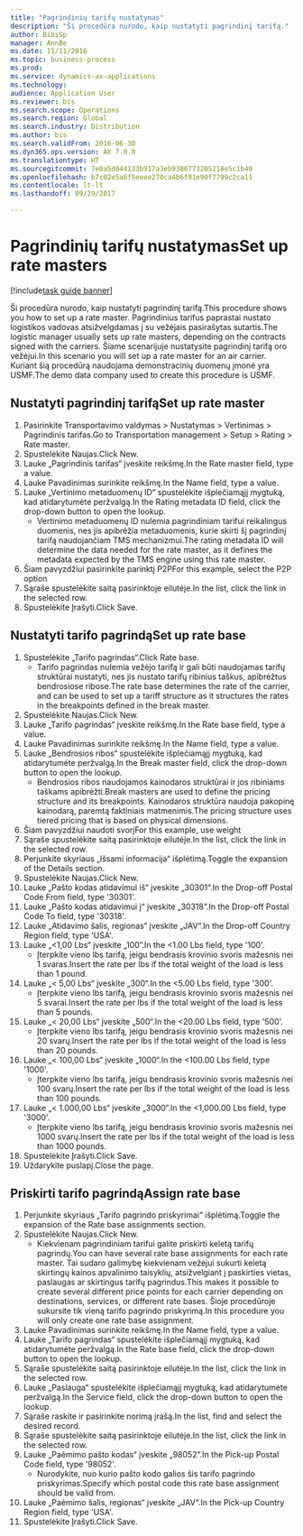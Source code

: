 ```yaml
--- 
title: "Pagrindinių tarifų nustatymas"
description: "Ši procedūra nurodo, kaip nustatyti pagrindinį tarifą."
author: BibiSp
manager: AnnBe
ms.date: 11/11/2016
ms.topic: business-process
ms.prod: 
ms.service: dynamics-ax-applications
ms.technology: 
audience: Application User
ms.reviewer: bis
ms.search.scope: Operations
ms.search.region: Global
ms.search.industry: Distribution
ms.author: bis
ms.search.validFrom: 2016-06-30
ms.dyn365.ops.version: AX 7.0.0
ms.translationtype: HT
ms.sourcegitcommit: 7e0a5d044133b917a3eb9386773205218e5c1b40
ms.openlocfilehash: b7c02e5a6f5eeee270ca4b6f91e90f7799c2ca11
ms.contentlocale: lt-lt
ms.lasthandoff: 09/29/2017

---
```

# <a name="set-up-rate-masters"></a><span data-ttu-id="baa78-103">Pagrindinių tarifų nustatymas</span><span class="sxs-lookup"><span data-stu-id="baa78-103">Set up rate masters</span></span>

[!include[task guide banner](../../includes/task-guide-banner.md)]

<span data-ttu-id="baa78-104">Ši procedūra nurodo, kaip nustatyti pagrindinį tarifą.</span><span class="sxs-lookup"><span data-stu-id="baa78-104">This procedure shows you how to set up a rate master.</span></span> <span data-ttu-id="baa78-105">Pagrindinius tarifus paprastai nustato logistikos vadovas atsižvelgdamas į su vežėjais pasirašytas sutartis.</span><span class="sxs-lookup"><span data-stu-id="baa78-105">The logistic manager usually sets up rate masters, depending on the contracts signed with the carriers.</span></span> <span data-ttu-id="baa78-106">Šiame scenarijuje nustatysite pagrindinį tarifą oro vežėjui.</span><span class="sxs-lookup"><span data-stu-id="baa78-106">In this scenario you will set up a rate master for an air carrier.</span></span> <span data-ttu-id="baa78-107">Kuriant šią procedūrą naudojama demonstracinių duomenų įmonė yra USMF.</span><span class="sxs-lookup"><span data-stu-id="baa78-107">The demo data company used to create this procedure is USMF.</span></span>


## <a name="set-up-rate-master"></a><span data-ttu-id="baa78-108">Nustatyti pagrindinį tarifą</span><span class="sxs-lookup"><span data-stu-id="baa78-108">Set up rate master</span></span>
1. <span data-ttu-id="baa78-109">Pasirinkite Transportavimo valdymas > Nustatymas > Vertinimas > Pagrindinis tarifas.</span><span class="sxs-lookup"><span data-stu-id="baa78-109">Go to Transportation management > Setup > Rating > Rate master.</span></span>
2. <span data-ttu-id="baa78-110">Spustelėkite Naujas.</span><span class="sxs-lookup"><span data-stu-id="baa78-110">Click New.</span></span>
3. <span data-ttu-id="baa78-111">Lauke „Pagrindinis tarifas“ įveskite reikšmę.</span><span class="sxs-lookup"><span data-stu-id="baa78-111">In the Rate master field, type a value.</span></span>
4. <span data-ttu-id="baa78-112">Lauke Pavadinimas surinkite reikšmę.</span><span class="sxs-lookup"><span data-stu-id="baa78-112">In the Name field, type a value.</span></span>
5. <span data-ttu-id="baa78-113">Lauke „Vertinimo metaduomenų ID“ spustelėkite išplečiamąjį mygtuką, kad atidarytumėte peržvalgą.</span><span class="sxs-lookup"><span data-stu-id="baa78-113">In the Rating metadata ID field, click the drop-down button to open the lookup.</span></span>
    * <span data-ttu-id="baa78-114">Vertinimo metaduomenų ID nulemia pagrindiniam tarifui reikalingus duomenis, nes jis apibrėžia metaduomenis, kurie skirti šį pagrindinį tarifą naudojančiam TMS mechanizmui.</span><span class="sxs-lookup"><span data-stu-id="baa78-114">The rating metadata ID will determine the data needed for the rate master, as it defines the metadata expected by the TMS engine using this rate master.</span></span>  
6. <span data-ttu-id="baa78-115">Šiam pavyzdžiui pasirinkite parinktį P2P</span><span class="sxs-lookup"><span data-stu-id="baa78-115">For this example, select the P2P option</span></span>
7. <span data-ttu-id="baa78-116">Sąraše spustelėkite saitą pasirinktoje eilutėje.</span><span class="sxs-lookup"><span data-stu-id="baa78-116">In the list, click the link in the selected row.</span></span>
8. <span data-ttu-id="baa78-117">Spustelėkite Įrašyti.</span><span class="sxs-lookup"><span data-stu-id="baa78-117">Click Save.</span></span>

## <a name="set-up-rate-base"></a><span data-ttu-id="baa78-118">Nustatyti tarifo pagrindą</span><span class="sxs-lookup"><span data-stu-id="baa78-118">Set up rate base</span></span>
1. <span data-ttu-id="baa78-119">Spustelėkite „Tarifo pagrindas“.</span><span class="sxs-lookup"><span data-stu-id="baa78-119">Click Rate base.</span></span>
    * <span data-ttu-id="baa78-120">Tarifo pagrindas nulemia vežėjo tarifą ir gali būti naudojamas tarifų struktūrai nustatyti, nes jis nustato tarifų ribinius taškus, apibrėžtus bendrosiose ribose.</span><span class="sxs-lookup"><span data-stu-id="baa78-120">The rate base determines the rate of the carrier, and can be used to set up a tariff structure as it structures the rates in the breakpoints defined in the break master.</span></span>  
2. <span data-ttu-id="baa78-121">Spustelėkite Naujas.</span><span class="sxs-lookup"><span data-stu-id="baa78-121">Click New.</span></span>
3. <span data-ttu-id="baa78-122">Lauke „Tarifo pagrindas“ įveskite reikšmę.</span><span class="sxs-lookup"><span data-stu-id="baa78-122">In the Rate base field, type a value.</span></span>
4. <span data-ttu-id="baa78-123">Lauke Pavadinimas surinkite reikšmę.</span><span class="sxs-lookup"><span data-stu-id="baa78-123">In the Name field, type a value.</span></span>
5. <span data-ttu-id="baa78-124">Lauke „Bendrosios ribos“ spustelėkite išplečiamąjį mygtuką, kad atidarytumėte peržvalgą.</span><span class="sxs-lookup"><span data-stu-id="baa78-124">In the Break master field, click the drop-down button to open the lookup.</span></span>
    * <span data-ttu-id="baa78-125">Bendrosios ribos naudojamos kainodaros struktūrai ir jos ribiniams taškams apibrėžti.</span><span class="sxs-lookup"><span data-stu-id="baa78-125">Break masters are used to define the pricing structure and its breakpoints.</span></span> <span data-ttu-id="baa78-126">Kainodaros struktūra naudoja pakopinę kainodarą, paremtą faktiniais matmenimis.</span><span class="sxs-lookup"><span data-stu-id="baa78-126">The pricing structure uses tiered pricing that is based on physical dimensions.</span></span>  
6. <span data-ttu-id="baa78-127">Šiam pavyzdžiui naudoti svorį</span><span class="sxs-lookup"><span data-stu-id="baa78-127">For this example, use weight</span></span>
7. <span data-ttu-id="baa78-128">Sąraše spustelėkite saitą pasirinktoje eilutėje.</span><span class="sxs-lookup"><span data-stu-id="baa78-128">In the list, click the link in the selected row.</span></span>
8. <span data-ttu-id="baa78-129">Perjunkite skyriaus „Išsami informacija“ išplėtimą.</span><span class="sxs-lookup"><span data-stu-id="baa78-129">Toggle the expansion of the Details section.</span></span>
9. <span data-ttu-id="baa78-130">Spustelėkite Naujas.</span><span class="sxs-lookup"><span data-stu-id="baa78-130">Click New.</span></span>
10. <span data-ttu-id="baa78-131">Lauke „Pašto kodas atidavimui iš“ įveskite „30301“.</span><span class="sxs-lookup"><span data-stu-id="baa78-131">In the Drop-off Postal Code From field, type '30301'.</span></span>
11. <span data-ttu-id="baa78-132">Lauke „Pašto kodas atidavimui į“ įveskite „30318“.</span><span class="sxs-lookup"><span data-stu-id="baa78-132">In the Drop-off Postal Code To field, type '30318'.</span></span>
12. <span data-ttu-id="baa78-133">Lauke „Atidavimo šalis, regionas“ įveskite „JAV“.</span><span class="sxs-lookup"><span data-stu-id="baa78-133">In the Drop-off Country Region field, type 'USA'.</span></span>
13. <span data-ttu-id="baa78-134">Lauke „<1,00 Lbs“ įveskite „100“.</span><span class="sxs-lookup"><span data-stu-id="baa78-134">In the <1.00 Lbs field, type '100'.</span></span>
    * <span data-ttu-id="baa78-135">Įterpkite vieno lbs tarifą, jeigu bendrasis krovinio svoris mažesnis nei 1 svaras.</span><span class="sxs-lookup"><span data-stu-id="baa78-135">Insert the rate per lbs if the total weight of the load is less than 1 pound.</span></span>  
14. <span data-ttu-id="baa78-136">Lauke „< 5,00 Lbs“ įveskite „300“.</span><span class="sxs-lookup"><span data-stu-id="baa78-136">In the <5.00 Lbs field, type '300'.</span></span>
    * <span data-ttu-id="baa78-137">Įterpkite vieno lbs tarifą, jeigu bendrasis krovinio svoris mažesnis nei 5 svarai.</span><span class="sxs-lookup"><span data-stu-id="baa78-137">Insert the rate per lbs if the total weight of the load is less than 5 pounds.</span></span>  
15. <span data-ttu-id="baa78-138">Lauke „< 20,00 Lbs“ įveskite „500“.</span><span class="sxs-lookup"><span data-stu-id="baa78-138">In the <20.00 Lbs field, type '500'.</span></span>
    * <span data-ttu-id="baa78-139">Įterpkite vieno lbs tarifą, jeigu bendrasis krovinio svoris mažesnis nei 20 svarų.</span><span class="sxs-lookup"><span data-stu-id="baa78-139">Insert the rate per lbs if the total weight of the load is less than 20 pounds.</span></span>  
16. <span data-ttu-id="baa78-140">Lauke „< 100,00 Lbs“ įveskite „1000“.</span><span class="sxs-lookup"><span data-stu-id="baa78-140">In the <100.00 Lbs field, type '1000'.</span></span>
    * <span data-ttu-id="baa78-141">Įterpkite vieno lbs tarifą, jeigu bendrasis krovinio svoris mažesnis nei 100 svarų.</span><span class="sxs-lookup"><span data-stu-id="baa78-141">Insert the rate per lbs if the total weight of the load is less than 100 pounds.</span></span>  
17. <span data-ttu-id="baa78-142">Lauke „< 1.000,00 Lbs“ įveskite „3000“.</span><span class="sxs-lookup"><span data-stu-id="baa78-142">In the <1,000.00 Lbs field, type '3000'.</span></span>
    * <span data-ttu-id="baa78-143">Įterpkite vieno lbs tarifą, jeigu bendrasis krovinio svoris mažesnis nei 1000 svarų.</span><span class="sxs-lookup"><span data-stu-id="baa78-143">Insert the rate per lbs if the total weight of the load is less than 1000 pounds.</span></span>  
18. <span data-ttu-id="baa78-144">Spustelėkite Įrašyti.</span><span class="sxs-lookup"><span data-stu-id="baa78-144">Click Save.</span></span>
19. <span data-ttu-id="baa78-145">Uždarykite puslapį.</span><span class="sxs-lookup"><span data-stu-id="baa78-145">Close the page.</span></span>

## <a name="assign-rate-base"></a><span data-ttu-id="baa78-146">Priskirti tarifo pagrindą</span><span class="sxs-lookup"><span data-stu-id="baa78-146">Assign rate base</span></span>
1. <span data-ttu-id="baa78-147">Perjunkite skyriaus „Tarifo pagrindo priskyrimai“ išplėtimą.</span><span class="sxs-lookup"><span data-stu-id="baa78-147">Toggle the expansion of the Rate base assignments section.</span></span>
2. <span data-ttu-id="baa78-148">Spustelėkite Naujas.</span><span class="sxs-lookup"><span data-stu-id="baa78-148">Click New.</span></span>
    * <span data-ttu-id="baa78-149">Kiekvienam pagrindiniam tarifui galite priskirti keletą tarifų pagrindų.</span><span class="sxs-lookup"><span data-stu-id="baa78-149">You can have several rate base assignments for each rate master.</span></span> <span data-ttu-id="baa78-150">Tai sudaro galimybę kiekvienam vežėjui sukurti keletą skirtingų kainos apvalinimo taisyklių, atsižvelgiant į paskirties vietas, paslaugas ar skirtingus tarifų pagrindus.</span><span class="sxs-lookup"><span data-stu-id="baa78-150">This makes it possible to create several different price points for each carrier depending on destinations, services, or different rate bases.</span></span> <span data-ttu-id="baa78-151">Šioje procedūroje sukursite tik vieną tarifo pagrindo priskyrimą.</span><span class="sxs-lookup"><span data-stu-id="baa78-151">In this procedure you will only create one rate base assignment.</span></span>  
3. <span data-ttu-id="baa78-152">Lauke Pavadinimas surinkite reikšmę.</span><span class="sxs-lookup"><span data-stu-id="baa78-152">In the Name field, type a value.</span></span>
4. <span data-ttu-id="baa78-153">Lauke „Tarifo pagrindas“ spustelėkite išplečiamąjį mygtuką, kad atidarytumėte peržvalgą.</span><span class="sxs-lookup"><span data-stu-id="baa78-153">In the Rate base field, click the drop-down button to open the lookup.</span></span>
5. <span data-ttu-id="baa78-154">Sąraše spustelėkite saitą pasirinktoje eilutėje.</span><span class="sxs-lookup"><span data-stu-id="baa78-154">In the list, click the link in the selected row.</span></span>
6. <span data-ttu-id="baa78-155">Lauke „Paslauga“ spustelėkite išplečiamąjį mygtuką, kad atidarytumėte peržvalgą.</span><span class="sxs-lookup"><span data-stu-id="baa78-155">In the Service field, click the drop-down button to open the lookup.</span></span>
7. <span data-ttu-id="baa78-156">Sąraše raskite ir pasirinkite norimą įrašą.</span><span class="sxs-lookup"><span data-stu-id="baa78-156">In the list, find and select the desired record.</span></span>
8. <span data-ttu-id="baa78-157">Sąraše spustelėkite saitą pasirinktoje eilutėje.</span><span class="sxs-lookup"><span data-stu-id="baa78-157">In the list, click the link in the selected row.</span></span>
9. <span data-ttu-id="baa78-158">Lauke „Paėmimo pašto kodas“ įveskite „98052“.</span><span class="sxs-lookup"><span data-stu-id="baa78-158">In the Pick-up Postal Code field, type '98052'.</span></span>
    * <span data-ttu-id="baa78-159">Nurodykite, nuo kurio pašto kodo galios šis tarifo pagrindo priskyrimas.</span><span class="sxs-lookup"><span data-stu-id="baa78-159">Specify which postal code this rate base assignment should be valid from.</span></span>    
10. <span data-ttu-id="baa78-160">Lauke „Paėmimo šalis, regionas“ įveskite „JAV“.</span><span class="sxs-lookup"><span data-stu-id="baa78-160">In the Pick-up Country Region field, type 'USA'.</span></span>
11. <span data-ttu-id="baa78-161">Spustelėkite Įrašyti.</span><span class="sxs-lookup"><span data-stu-id="baa78-161">Click Save.</span></span>


